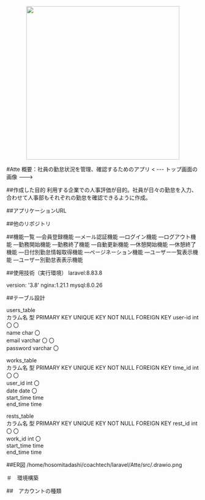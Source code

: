 <p align="center"><a href="https://laravel.com" target="_blank"><img src="https://raw.githubusercontent.com/laravel/art/master/logo-lockup/5%20SVG/2%20CMYK/1%20Full%20Color/laravel-logolockup-cmyk-red.svg" width="400"></a></p>

#Atte
概要：社員の勤怠状況を管理、確認するためのアプリ
< --- トップ画面の画像 --->

##作成した目的
利用する企業での人事評価が目的。社員が日々の勤怠を入力、合わせて人事部もそれぞれの勤怠を確認できるように作成。

##アプリケーションURL

##他のリポジトリ

##機能一覧
―会員登録機能
―メール認証機能
―ログイン機能
―ログアウト機能
―勤務開始機能
―勤務終了機能
―自動更新機能
―休憩開始機能
―休憩終了機能
―日付別勤怠情報取得機能
―ページネーション機能
―ユーザー一覧表示機能
―ユーザー別勤怠表表示機能

##使用技術（実行環境）
laravel:8.83.8

version: '3.8'
nginx:1.21.1
mysql:8.0.26


##テーブル設計

users_table					
カラム名 型	     PRIMARY KEY	UNIQUE KEY	NOT NULL	FOREIGN KEY
user-id	 int	 〇		                    〇	
name	 char	 		                    〇	
email	 varchar		        〇          〇	
password varchar			                〇	
					
works_table					
カラム名	型	  PRIMARY KEY	UNIQUE KEY	NOT NULL	FOREIGN KEY
time_id	    int	  〇		                〇	
user_id	    int			                    〇	
date	    date			                〇	
start_time	time				
end_time	time				

rests_table					
カラム名	型	  PRIMARY KEY	UNIQUE KEY	NOT NULL	FOREIGN KEY
rest_id	    int	  〇		                〇	
work_id	    int			                    〇	
start_time	time				
end_time	time

##ER図
/home/hosomitadashi/coachtech/laravel/Atte/src/.drawio.png

＃　環境構築

##　アカウントの種類

